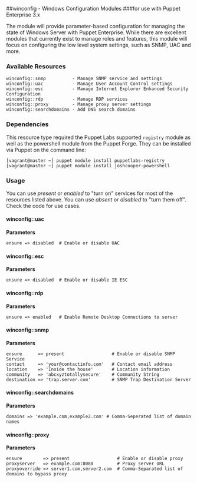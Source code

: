 ##winconfig - Windows Configuration Modules
###for use with Puppet Enterprise 3.x

The module will provide parameter-based configuration for managing the state of Windows Server with Puppet Enterprise.  While there are excellent modules that currently exist to manage roles and features, this module will focus on configuring the low level system settings, such as SNMP, UAC and more.

### Available Resources

    winconfig::snmp          - Manage SNMP service and settings
    winconfig::uac           - Manage User Account Control settings
	winconfig::esc			 - Manage Internet Explorer Enhanced Security Configuration
	winconfig::rdp			 - Manage RDP services
	winconfig::proxy         - Manage proxy server settings
	winconfig::searchdomains - Add DNS search domains

### Dependencies

This resource type required the Puppet Labs supported `registry` module as well as the powershell module from the Puppet Forge.  They can be installed via Puppet on the command line: 

    [vagrant@master ~] puppet module install puppetlabs-registry
    [vagrant@master ~] puppet module install joshcooper-powershell

### Usage ###

You can use *present* or *enabled* to "turn on" services for most of the resources listed above.  You can use *absent* or *disabled* to "turn them off".  Check the code for use cases.

#### winconfig::uac ####

  **Parameters**
  
	ensure => disabled  # Enable or disable UAC

#### winconfig::esc ####

  **Parameters**

	ensure => disabled	# Enable or disable IE ESC

#### winconfig::rdp ####

  **Parameters**

	ensure => enabled	# Enable Remote Desktop Connections to server

#### winconfig::snmp ####

  **Parameters**

	ensure      => present                  # Enable or disable SNMP Service
	contact     => 'your@contactinfo.com'   # Contact email address
	location    => 'Inside the house'       # Location information
	community   => 'abcxyztotallysecure'    # Community String
	destination => 'trap.server.com'        # SNMP Trap Destination Server

#### winconfig::searchdomains ####

  **Parameters**

	domains => 'example.com,example2.com' # Comma-Seperated list of domain names

#### winconfig::proxy ####

  **Parameters**

	ensure        => present                  # Enable or disable proxy
	proxyserver   => example.com:8080         # Proxy server URL
	proxyoverride => server1.com,server2.com  # Comma-Separated list of domains to bypass proxy

